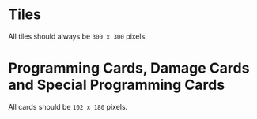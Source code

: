 # Tiles

All tiles should always be `300 x 300` pixels.

# Programming Cards, Damage Cards and Special Programming Cards

All cards should be `102 x 180` pixels.

